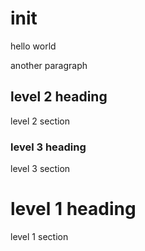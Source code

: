 # init

hello world

another paragraph

## level 2 heading

level 2 section

### level 3 heading

level 3 section

# level 1 heading

level 1 section
